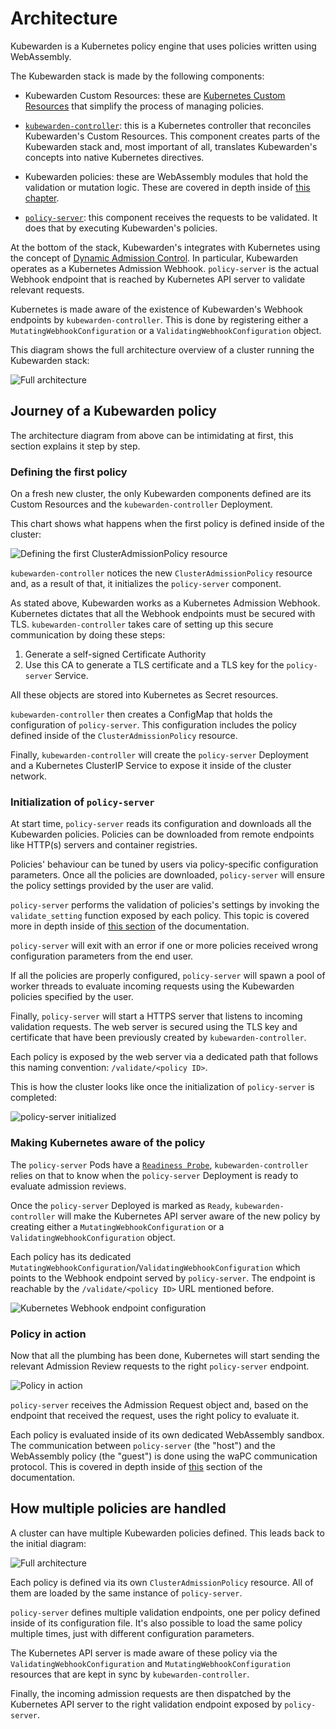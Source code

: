 # Architecture

Kubewarden is a Kubernetes policy engine that uses policies written using
WebAssembly.

The Kubewarden stack is made by the following components:

- Kubewarden Custom Resources: these are [Kubernetes Custom Resources](https://kubernetes.io/docs/concepts/extend-kubernetes/api-extension/custom-resources/)
  that simplify the process of managing policies.

- [`kubewarden-controller`](https://github.com/kubewarden/kubewarden-controller):
  this is a Kubernetes controller that reconciles Kubewarden's Custom Resources.
  This component creates parts of the Kubewarden stack and, most important of
  all, translates Kubewarden's concepts into native Kubernetes directives.

- Kubewarden policies: these are WebAssembly modules that hold the validation
  or mutation logic. These are covered in depth inside of [this chapter](/writing-policies/index.html).

- [`policy-server`](https://github.com/kubewarden/policy-server):
  this component receives the requests to be validated. It does that
  by executing Kubewarden's policies.

At the bottom of the stack, Kubewarden's integrates with Kubernetes using the
concept of [Dynamic Admission Control](https://kubernetes.io/docs/reference/access-authn-authz/extensible-admission-controllers/).
In particular, Kubewarden operates as a Kubernetes Admission Webhook.
`policy-server` is the actual Webhook endpoint that is reached by Kubernetes
API server to validate relevant requests.

Kubernetes is made aware of the existence of Kubewarden's Webhook endpoints by
`kubewarden-controller`. This is done by registering either
a `MutatingWebhookConfiguration` or a `ValidatingWebhookConfiguration`
object.

This diagram shows the full architecture overview of a cluster running
the Kubewarden stack:

![Full architecture](/images/architecture.png)

## Journey of a Kubewarden policy

The architecture diagram from above can be intimidating at first, this
section explains it step by step.

### Defining the first policy

On a fresh new cluster, the only Kubewarden components defined are its Custom
Resources and the `kubewarden-controller` Deployment.

This chart shows what happens when the first policy is defined inside of the
cluster:

![Defining the first ClusterAdmissionPolicy resource](/images/architecture_sequence_01.png)

`kubewarden-controller` notices the new `ClusterAdmissionPolicy` resource and,
as a result of that, it initializes the `policy-server` component.

As stated above, Kubewarden works as a Kubernetes Admission Webhook. Kubernetes
dictates that all the Webhook endpoints must be secured with TLS.
`kubewarden-controller` takes care of setting up this secure communication
by doing these steps:

1. Generate a self-signed Certificate Authority
1. Use this CA to generate a TLS certificate and a TLS key for the
  `policy-server` Service.

All these objects are stored into Kubernetes as Secret resources.

`kubewarden-controller` then creates a ConfigMap that
holds the configuration of `policy-server`. This configuration includes
the policy defined inside of the `ClusterAdmissionPolicy` resource.

Finally, `kubewarden-controller` will create the `policy-server`
Deployment and a Kubernetes ClusterIP Service to expose it inside of
the cluster network.

### Initialization of `policy-server`

At start time, `policy-server` reads its configuration and downloads
all the Kubewarden policies. Policies can be downloaded from remote
endpoints like HTTP(s) servers and container registries.

Policies' behaviour can be tuned by users via policy-specific configuration
parameters. Once all the policies are downloaded, `policy-server` will ensure
the policy settings provided by the user are valid.

`policy-server` performs the validation of policies's settings by
invoking the `validate_setting` function exposed by each policy.
This topic is covered more in depth inside
of [this section](/writing-policies/spec/01-intro.html) of the documentation.

`policy-server` will exit with an error if one or more policies received wrong
configuration parameters from the end user.

If all the policies are properly configured, `policy-server` will spawn a
pool of worker threads to evaluate incoming requests using the Kubewarden
policies specified by the user.

Finally, `policy-server` will start a HTTPS server that listens to incoming
validation requests. The web server is secured using the TLS key and certificate
that have been previously created by `kubewarden-controller`.

Each policy is exposed by the web server via a dedicated path that follows this
naming convention: `/validate/<policy ID>`.

This is how the cluster looks like once the initialization of `policy-server`
is completed:

![policy-server initialized](/images/architecture_sequence_02.png)

### Making Kubernetes aware of the policy

The `policy-server` Pods have a
[`Readiness Probe`](https://kubernetes.io/docs/tasks/configure-pod-container/configure-liveness-readiness-startup-probes/),
`kubewarden-controller` relies on that to know when the `policy-server` Deployment
is ready to evaluate admission reviews.

Once the `policy-server` Deployed is marked as `Ready`, `kubewarden-controller`
will make the Kubernetes API server aware of the new policy by creating either a
`MutatingWebhookConfiguration` or a `ValidatingWebhookConfiguration`
object.

Each policy has its dedicated `MutatingWebhookConfiguration`/`ValidatingWebhookConfiguration`
which points to the Webhook endpoint served by `policy-server`. The endpoint
is reachable by the `/validate/<policy ID>` URL mentioned before.

![Kubernetes Webhook endpoint configuration](/images/architecture_sequence_03.png)

### Policy in action

Now that all the plumbing has been done, Kubernetes will start sending the
relevant Admission Review requests to the right `policy-server` endpoint.

![Policy in action](/images/architecture_sequence_04.png)

`policy-server` receives the Admission Request object and, based on the
endpoint that received the request, uses the right policy to evaluate it.

Each policy is evaluated inside of its own dedicated WebAssembly sandbox.
The communication between `policy-server` (the "host") and the WebAssembly
policy (the "guest") is done using the waPC communication protocol. This is
covered in depth inside of [this](/writing-policies/index.html)
section of the documentation.

## How multiple policies are handled

A cluster can have multiple Kubewarden policies defined. This leads
back to the initial diagram:

![Full architecture](/images/architecture.png)

Each policy is defined via its own `ClusterAdmissionPolicy` resource. All of
them are loaded by the same instance of `policy-server`.

`policy-server` defines multiple validation endpoints, one per policy defined
inside of its configuration file. It's also possible to load the same policy
multiple times, just with different configuration parameters.

The Kubernetes API server is made aware of these policy via the
`ValidatingWebhookConfiguration` and `MutatingWebhookConfiguration` resources
that are kept in sync by `kubewarden-controller`.

Finally, the incoming admission requests are then dispatched by the Kubernetes
API server to the right validation endpoint exposed by `policy-server`.
